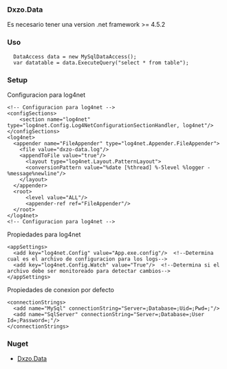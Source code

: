 ### Dxzo.Data
Es necesario tener una version .net framework >= 4.5.2

### Uso
```
  DataAccess data = new MySqlDataAccess();
  var datatable = data.ExecuteQuery("select * from table");
```

### Setup
Configuracion para log4net
```
<!-- Configuracion para log4net -->
<configSections>
    <section name="log4net" type="log4net.Config.Log4NetConfigurationSectionHandler, log4net"/>
</configSections>
<log4net>
  <appender name="FileAppender" type="log4net.Appender.FileAppender">
    <file value="dxzo-data.log"/>
    <appendToFile value="true"/>
      <layout type="log4net.Layout.PatternLayout">
      <conversionPattern value="%date [%thread] %-5level %logger - %message%newline"/>
    </layout>
  </appender>
  <root>
      <level value="ALL"/>
      <appender-ref ref="FileAppender"/>
  </root> 
</log4net>
<!-- Configuracion para log4net -->
```
Propiedades para log4net
```
<appSettings>
  <add key="log4net.Config" value="App.exe.config"/>  <!--Determina cual es el archivo de configuracion para los logs--> 
  <add key="log4net.Config.Watch" value="True"/>  <!--Determina si el archivo debe ser monitoreado para detectar cambios--> 
</appSettings>
  ```
Propiedades de conexion por defecto
```
<connectionStrings>
  <add name="MySql" connectionString="Server=;Database=;Uid=;Pwd=;"/>
  <add name="SqlServer" connectionString="Server=;Database=;User Id=;Password=;"/>
</connectionStrings>
```

### Nuget
* [Dxzo.Data](https://www.nuget.org/packages/Dxzo.Data/)
